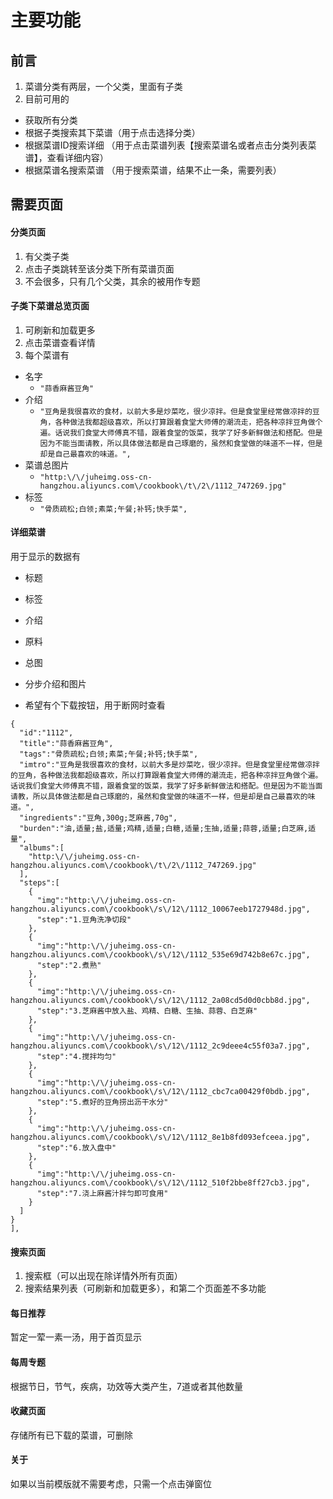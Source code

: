 主要功能
====
## 前言
1.  菜谱分类有两层，一个父类，里面有子类
2. 目前可用的
  - 获取所有分类
  - 根据子类搜索其下菜谱（用于点击选择分类）
  - 根据菜谱ID搜索详细 （用于点击菜谱列表【搜索菜谱名或者点击分类列表菜谱】，查看详细内容）
  - 根据菜谱名搜索菜谱 （用于搜索菜谱，结果不止一条，需要列表）

## 需要页面

#### 分类页面
1. 有父类子类
2. 点击子类跳转至该分类下所有菜谱页面
2. 不会很多，只有几个父类，其余的被用作专题

#### 子类下菜谱总览页面
1. 可刷新和加载更多
2. 点击菜谱查看详情
2. 每个菜谱有
  - 名字
    - `"蒜香麻酱豆角"`
  - 介绍
    -  `"豆角是我很喜欢的食材，以前大多是炒菜吃，很少凉拌。但是食堂里经常做凉拌的豆角，各种做法我都超级喜欢，所以打算跟着食堂大师傅的潮流走，把各种凉拌豆角做个遍。话说我们食堂大师傅真不错，跟着食堂的饭菜，我学了好多新鲜做法和搭配。但是因为不能当面请教，所以具体做法都是自己琢磨的，虽然和食堂做的味道不一样，但是却是自己最喜欢的味道。",`
  - 菜谱总图片
    - `"http:\/\/juheimg.oss-cn-hangzhou.aliyuncs.com\/cookbook\/t\/2\/1112_747269.jpg"`
  - 标签
    - `"骨质疏松;白领;素菜;午餐;补钙;快手菜",`

#### 详细菜谱

用于显示的数据有

- 标题
- 标签
- 介绍
- 原料
- 总图
- 分步介绍和图片

- 希望有个下载按钮，用于断网时查看

```
{
  "id":"1112",
  "title":"蒜香麻酱豆角",
  "tags":"骨质疏松;白领;素菜;午餐;补钙;快手菜",
  "imtro":"豆角是我很喜欢的食材，以前大多是炒菜吃，很少凉拌。但是食堂里经常做凉拌的豆角，各种做法我都超级喜欢，所以打算跟着食堂大师傅的潮流走，把各种凉拌豆角做个遍。话说我们食堂大师傅真不错，跟着食堂的饭菜，我学了好多新鲜做法和搭配。但是因为不能当面请教，所以具体做法都是自己琢磨的，虽然和食堂做的味道不一样，但是却是自己最喜欢的味道。",
  "ingredients":"豆角,300g;芝麻酱,70g",
  "burden":"油,适量;盐,适量;鸡精,适量;白糖,适量;生抽,适量;蒜蓉,适量;白芝麻,适量",
  "albums":[
    "http:\/\/juheimg.oss-cn-hangzhou.aliyuncs.com\/cookbook\/t\/2\/1112_747269.jpg"
  ],
  "steps":[
    {
      "img":"http:\/\/juheimg.oss-cn-hangzhou.aliyuncs.com\/cookbook\/s\/12\/1112_10067eeb1727948d.jpg",
      "step":"1.豆角洗净切段"
    },
    {
      "img":"http:\/\/juheimg.oss-cn-hangzhou.aliyuncs.com\/cookbook\/s\/12\/1112_535e69d742b8e67c.jpg",
      "step":"2.煮熟"
    },
    {
      "img":"http:\/\/juheimg.oss-cn-hangzhou.aliyuncs.com\/cookbook\/s\/12\/1112_2a08cd5d0d0cbb8d.jpg",
      "step":"3.芝麻酱中放入盐、鸡精、白糖、生抽、蒜蓉、白芝麻"
    },
    {
      "img":"http:\/\/juheimg.oss-cn-hangzhou.aliyuncs.com\/cookbook\/s\/12\/1112_2c9deee4c55f03a7.jpg",
      "step":"4.搅拌均匀"
    },
    {
      "img":"http:\/\/juheimg.oss-cn-hangzhou.aliyuncs.com\/cookbook\/s\/12\/1112_cbc7ca00429f0bdb.jpg",
      "step":"5.煮好的豆角捞出沥干水分"
    },
    {
      "img":"http:\/\/juheimg.oss-cn-hangzhou.aliyuncs.com\/cookbook\/s\/12\/1112_8e1b8fd093efceea.jpg",
      "step":"6.放入盘中"
    },
    {
      "img":"http:\/\/juheimg.oss-cn-hangzhou.aliyuncs.com\/cookbook\/s\/12\/1112_510f2bbe8ff27cb3.jpg",
      "step":"7.浇上麻酱汁拌匀即可食用"
    }
  ]
}
],
```

#### 搜索页面

1. 搜索框（可以出现在除详情外所有页面）
1. 搜索结果列表（可刷新和加载更多），和第二个页面差不多功能

#### 每日推荐

暂定一荤一素一汤，用于首页显示

#### 每周专题

根据节日，节气，疾病，功效等大类产生，7道或者其他数量

#### 收藏页面

存储所有已下载的菜谱，可删除

#### 关于

如果以当前模版就不需要考虑，只需一个点击弹窗位
